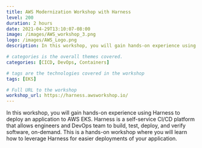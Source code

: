 ```yaml
---
title: AWS Modernization Workshop with Harness
level: 200
duration: 2 hours
date: 2021-04-29T13:10:07-08:00
image: /images/AWS_workshop_3.png
logo: /images/AWS_Logo.png
description: In this workshop, you will gain hands-on experience using Harness to deploy an application to AWS EKS. Harness is a self-service CI/CD platform that allows engineers and DevOps team to build, test, deploy, and verify software, on-demand. This is a hands-on workshop where you will learn how to leverage Harness for easier deployments of your application.

# categories is the overall themes covered. 
categories: [CICD, DevOps, Containers]

# tags are the technologies covered in the workshop
tags: [EKS]

# Full URL to the workshop
workshop_url: https://harness.awsworkshop.io/
---
```

In this workshop, you will gain hands-on experience using Harness to deploy an application to AWS EKS. Harness is a self-service CI/CD platform that allows engineers and DevOps team to build, test, deploy, and verify software, on-demand. This is a hands-on workshop where you will learn how to leverage Harness for easier deployments of your application.